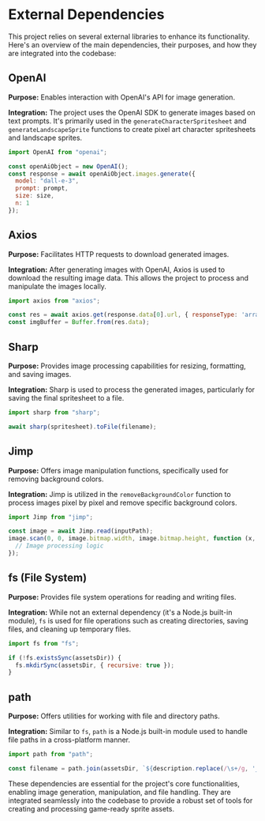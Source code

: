 # External Dependencies

This project relies on several external libraries to enhance its functionality. Here's an overview of the main dependencies, their purposes, and how they are integrated into the codebase:

## OpenAI

**Purpose:** Enables interaction with OpenAI's API for image generation.

**Integration:** The project uses the OpenAI SDK to generate images based on text prompts. It's primarily used in the `generateCharacterSpritesheet` and `generateLandscapeSprite` functions to create pixel art character spritesheets and landscape sprites.

```javascript
import OpenAI from "openai";

const openAiObject = new OpenAI();
const response = await openAiObject.images.generate({
  model: "dall-e-3",
  prompt: prompt,
  size: size,
  n: 1
});
```

## Axios

**Purpose:** Facilitates HTTP requests to download generated images.

**Integration:** After generating images with OpenAI, Axios is used to download the resulting image data. This allows the project to process and manipulate the images locally.

```javascript
import axios from "axios";

const res = await axios.get(response.data[0].url, { responseType: 'arraybuffer' });
const imgBuffer = Buffer.from(res.data);
```

## Sharp

**Purpose:** Provides image processing capabilities for resizing, formatting, and saving images.

**Integration:** Sharp is used to process the generated images, particularly for saving the final spritesheet to a file.

```javascript
import sharp from "sharp";

await sharp(spritesheet).toFile(filename);
```

## Jimp

**Purpose:** Offers image manipulation functions, specifically used for removing background colors.

**Integration:** Jimp is utilized in the `removeBackgroundColor` function to process images pixel by pixel and remove specific background colors.

```javascript
import Jimp from "jimp";

const image = await Jimp.read(inputPath);
image.scan(0, 0, image.bitmap.width, image.bitmap.height, function (x, y, idx) {
  // Image processing logic
});
```

## fs (File System)

**Purpose:** Provides file system operations for reading and writing files.

**Integration:** While not an external dependency (it's a Node.js built-in module), `fs` is used for file operations such as creating directories, saving files, and cleaning up temporary files.

```javascript
import fs from "fs";

if (!fs.existsSync(assetsDir)) {
  fs.mkdirSync(assetsDir, { recursive: true });
}
```

## path

**Purpose:** Offers utilities for working with file and directory paths.

**Integration:** Similar to `fs`, `path` is a Node.js built-in module used to handle file paths in a cross-platform manner.

```javascript
import path from "path";

const filename = path.join(assetsDir, `${description.replace(/\s+/g, '_')}_landscape.png`);
```

These dependencies are essential for the project's core functionalities, enabling image generation, manipulation, and file handling. They are integrated seamlessly into the codebase to provide a robust set of tools for creating and processing game-ready sprite assets.